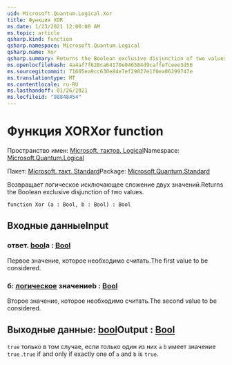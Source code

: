 ```yaml
---
uid: Microsoft.Quantum.Logical.Xor
title: Функция XOR
ms.date: 1/23/2021 12:00:00 AM
ms.topic: article
qsharp.kind: function
qsharp.namespace: Microsoft.Quantum.Logical
qsharp.name: Xor
qsharp.summary: Returns the Boolean exclusive disjunction of two values.
ms.openlocfilehash: 4a4af7f628ca64170e046584d9caffe7ceee3d56
ms.sourcegitcommit: 71605ea9cc630e84e7ef29027e1f0ea06299747e
ms.translationtype: MT
ms.contentlocale: ru-RU
ms.lasthandoff: 01/26/2021
ms.locfileid: "98848454"
---
```

# <a name="xor-function"></a><span data-ttu-id="678c8-102">Функция XOR</span><span class="sxs-lookup"><span data-stu-id="678c8-102">Xor function</span></span>

<span data-ttu-id="678c8-103">Пространство имен: [Microsoft. тактов. Logical](xref:Microsoft.Quantum.Logical)</span><span class="sxs-lookup"><span data-stu-id="678c8-103">Namespace: [Microsoft.Quantum.Logical](xref:Microsoft.Quantum.Logical)</span></span>

<span data-ttu-id="678c8-104">Пакет: [Microsoft. такт. Standard](https://nuget.org/packages/Microsoft.Quantum.Standard)</span><span class="sxs-lookup"><span data-stu-id="678c8-104">Package: [Microsoft.Quantum.Standard](https://nuget.org/packages/Microsoft.Quantum.Standard)</span></span>


<span data-ttu-id="678c8-105">Возвращает логическое исключающее сложение двух значений.</span><span class="sxs-lookup"><span data-stu-id="678c8-105">Returns the Boolean exclusive disjunction of two values.</span></span>

```qsharp
function Xor (a : Bool, b : Bool) : Bool
```


## <a name="input"></a><span data-ttu-id="678c8-106">Входные данные</span><span class="sxs-lookup"><span data-stu-id="678c8-106">Input</span></span>

### <a name="a--bool"></a><span data-ttu-id="678c8-107">ответ. [bool](xref:microsoft.quantum.lang-ref.bool)</span><span class="sxs-lookup"><span data-stu-id="678c8-107">a : [Bool](xref:microsoft.quantum.lang-ref.bool)</span></span>

<span data-ttu-id="678c8-108">Первое значение, которое необходимо считать.</span><span class="sxs-lookup"><span data-stu-id="678c8-108">The first value to be considered.</span></span>


### <a name="b--bool"></a><span data-ttu-id="678c8-109">б: [логическое](xref:microsoft.quantum.lang-ref.bool) значение</span><span class="sxs-lookup"><span data-stu-id="678c8-109">b : [Bool](xref:microsoft.quantum.lang-ref.bool)</span></span>

<span data-ttu-id="678c8-110">Второе значение, которое необходимо считать.</span><span class="sxs-lookup"><span data-stu-id="678c8-110">The second value to be considered.</span></span>



## <a name="output--bool"></a><span data-ttu-id="678c8-111">Выходные данные: [bool](xref:microsoft.quantum.lang-ref.bool)</span><span class="sxs-lookup"><span data-stu-id="678c8-111">Output : [Bool](xref:microsoft.quantum.lang-ref.bool)</span></span>

<span data-ttu-id="678c8-112">`true` только в том случае, если только один из них `a` `b` имеет значение `true` .</span><span class="sxs-lookup"><span data-stu-id="678c8-112">`true` if and only if exactly one of `a` and `b` is `true`.</span></span>